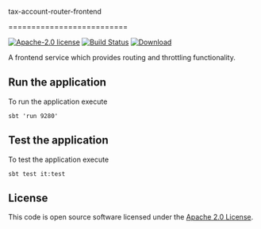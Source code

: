 tax-account-router-frontend

==========================

[![Apache-2.0 license](http://img.shields.io/badge/license-Apache-brightgreen.svg)](http://www.apache.org/licenses/LICENSE-2.0.html) [![Build Status](https://travis-ci.org/hmrc/tax-account-router-frontend.svg)](https://travis-ci.org/hmrc/tax-account-router-frontend) [ ![Download](https://api.bintray.com/packages/hmrc/releases/tax-account-router-frontend/images/download.svg) ](https://bintray.com/hmrc/releases/tax-account-router-frontend/_latestVersion)

A frontend service which provides routing and throttling functionality.

## Run the application

To run the application execute

```
sbt 'run 9280' 
```

## Test the application

To test the application execute

```
sbt test it:test 
```

## License ##

This code is open source software licensed under the [Apache 2.0 License]("http://www.apache.org/licenses/LICENSE-2.0.html").

